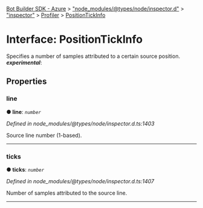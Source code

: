 [Bot Builder SDK - Azure](../README.md) > ["node_modules/@types/node/inspector.d"](../modules/_node_modules__types_node_inspector_d_.md) > ["inspector"](../modules/_node_modules__types_node_inspector_d_._inspector_.md) > [Profiler](../modules/_node_modules__types_node_inspector_d_._inspector_.profiler.md) > [PositionTickInfo](../interfaces/_node_modules__types_node_inspector_d_._inspector_.profiler.positiontickinfo.md)



# Interface: PositionTickInfo


Specifies a number of samples attributed to a certain source position.
*__experimental__*: 



## Properties
<a id="line"></a>

###  line

**●  line**:  *`number`* 

*Defined in node_modules/@types/node/inspector.d.ts:1403*



Source line number (1-based).




___

<a id="ticks"></a>

###  ticks

**●  ticks**:  *`number`* 

*Defined in node_modules/@types/node/inspector.d.ts:1407*



Number of samples attributed to the source line.




___


